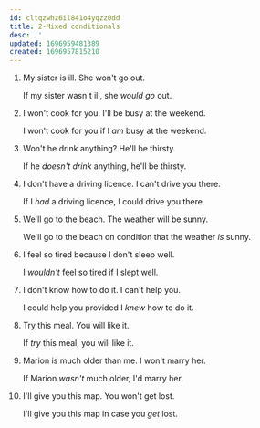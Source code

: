 ```yaml
---
id: cltqzwhz6il841o4yqzz0dd
title: 2-Mixed conditionals
desc: ''
updated: 1696959481389
created: 1696957815210
---
```


1. My sister is ill. She won't go out.

	If my sister wasn't ill, she *would go* out.

2. I won't cook for you. I'll be busy at the weekend.

	I won't cook for you if I *am* busy at the weekend.

3. Won't he drink anything? He'll be thirsty.

	If he *doesn't drink* anything, he'll be thirsty.

4. I don't have a driving licence. I can't drive you there.

	If I *had* a driving licence, I could drive you there.

5. We'll go to the beach. The weather will be sunny.

	We'll go to the beach on condition that the weather *is* sunny.

6. I feel so tired because I don't sleep well.

	I *wouldn't* feel so tired if I slept well.

7. I don't know how to do it. I can't help you.

	I could help you provided I *knew* how to do it.

8. Try this meal. You will like it.

	If *try* this meal, you will like it.

9. Marion is much older than me. I won't marry her.

	If Marion *wasn't* much older, I'd marry her.

10. I'll give you this map. You won't get lost.

	I'll give you this map in case you *get* lost.
